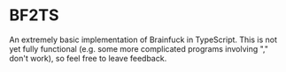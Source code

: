 # BF2TS
An extremely basic implementation of Brainfuck in TypeScript.
This is not yet fully functional (e.g. some more complicated programs involving "," don't work), so feel free to leave feedback.
